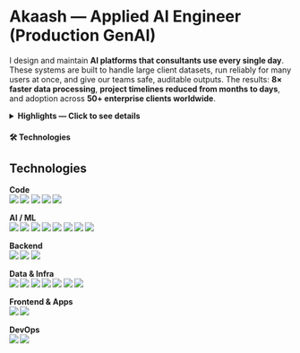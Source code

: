 # Akaash — Applied AI Engineer (Production GenAI)

I design and maintain **AI platforms that consultants use every single day**.  
These systems are built to handle large client datasets, run reliably for many users at once, and give our teams safe, auditable outputs. The results: **8× faster data processing**, **project timelines reduced from months to days**, and adoption across **50+ enterprise clients worldwide**.

<details>
  <summary><b>Highlights — Click to see details</b></summary>

- **AI Procurement Toolkit**  
  A suite of tools that helps consultants clean and organize massive amounts of client procurement data. It can process half a million records in about two hours, and has been deployed across 50+ global clients.  
  Consultants now rely on it to automatically match and harmonize supplier names, materials, and spend categories.
  <b>Results:<b> Saved thousands of manual hours and ensuring consistent outputs every time.

- **Supplier Benchmarking Platform**  
  A full-stack web application that lets consultants search and compare suppliers in seconds. Instead of manually pulling data from spreadsheets, they can use a React dashboard to type natural-language queries (e.g. “show me top logistics suppliers in Europe”), which the system corrects and runs against an optimized SQL database. It also generates supplier profiles with real-time news, SWOT analysis, and benchmarks. This cut the time needed to prepare client-ready supplier lists to **one-third** of the old process.

- **Agentic AI Prototypes**  
  I’ve built “agentic” systems — AI that can plan, execute, and adapt like a junior consultant. For example, I designed an on-premise AI agent for a $200B retailer that reviews inventory purchases, adapts to changing approval rules, and works with evolving data schemas.  
  I also created pipelines that extract product specifications from messy, unstructured spend data.
  <b>Results:<b> Unlocked new ways for teams to aggregate and analyze information.

- **Leadership & Reliability**  
  Beyond building, I ensure these platforms improve every week: monitoring performance, adding safeguards, and running evaluations. I frequently demo our work to Firm Partners and client executives, and I document outcomes so that our roadmap stays aligned with business needs.  

  My guiding principle is build fast and experiment quickly, but know when to slow down to build systems that are reliable, observable, and reversible if things go wrong.
</details>


#### 🛠️ Technologies 

## Technologies

**Code**<br>
![](https://img.shields.io/badge/Code-Python-informational?style=flat&logo=python&logoColor=white&color=orange)
![](https://img.shields.io/badge/Code-C%2B%2B-informational?style=flat&logo=cplusplus&logoColor=white&color=orange)
![](https://img.shields.io/badge/Code-JavaScript-informational?style=flat&logo=javascript&logoColor=white&color=orange)
![](https://img.shields.io/badge/Code-TypeScript-informational?style=flat&logo=typescript&logoColor=white&color=orange)
![](https://img.shields.io/badge/Code-SQL-informational?style=flat&logo=postgresql&logoColor=white&color=orange)

**AI / ML**<br>
![](https://img.shields.io/badge/AI-OpenAI-informational?style=flat&logo=openai&logoColor=white&color=orange)
![](https://img.shields.io/badge/AI-Hugging%20Face-informational?style=flat&logo=huggingface&logoColor=white&color=orange)
![](https://img.shields.io/badge/AI-LangChain-informational?style=flat&logoColor=white&color=orange)
![](https://img.shields.io/badge/AI-TensorFlow-informational?style=flat&logo=tensorflow&logoColor=white&color=orange)
![](https://img.shields.io/badge/AI-PyTorch-informational?style=flat&logo=pytorch&logoColor=white&color=orange)
![](https://img.shields.io/badge/AI-scikit--learn-informational?style=flat&logo=scikitlearn&logoColor=white&color=orange)
![](https://img.shields.io/badge/AI-Pandas-informational?style=flat&logo=pandas&logoColor=white&color=orange)
![](https://img.shields.io/badge/AI-NumPy-informational?style=flat&logo=numpy&logoColor=white&color=orange)

**Backend**<br>
![](https://img.shields.io/badge/Backend-FastAPI-informational?style=flat&logo=fastapi&logoColor=white&color=orange)
![](https://img.shields.io/badge/Backend-Flask-informational?style=flat&logo=flask&logoColor=white&color=orange)
![](https://img.shields.io/badge/Backend-Node.js-informational?style=flat&logo=nodedotjs&logoColor=white&color=orange)

**Data & Infra**<br>
![](https://img.shields.io/badge/Data-Databricks-informational?style=flat&logo=databricks&logoColor=white&color=orange)
![](https://img.shields.io/badge/Cloud-Microsoft%20Azure-informational?style=flat&logo=microsoftazure&logoColor=white&color=orange)
![](https://img.shields.io/badge/DB-PostgreSQL-informational?style=flat&logo=postgresql&logoColor=white&color=orange)
![](https://img.shields.io/badge/Cache-Redis-informational?style=flat&logo=redis&logoColor=white&color=orange)
![](https://img.shields.io/badge/Containers-Docker-informational?style=flat&logo=docker&logoColor=white&color=orange)
![](https://img.shields.io/badge/Orchestration-Kubernetes-informational?style=flat&logo=kubernetes&logoColor=white&color=orange)
![](https://img.shields.io/badge/Workflow-Apache%20Airflow-informational?style=flat&logo=apacheairflow&logoColor=white&color=orange)

**Frontend & Apps**<br>
![](https://img.shields.io/badge/UI-React-informational?style=flat&logo=react&logoColor=white&color=orange)
![](https://img.shields.io/badge/UI-Streamlit-informational?style=flat&logo=streamlit&logoColor=white&color=orange)

**DevOps**<br>
![](https://img.shields.io/badge/CI/CD-GitHub%20Actions-informational?style=flat&logo=githubactions&logoColor=white&color=orange)
![](https://img.shields.io/badge/VCS-Git-informational?style=flat&logo=git&logoColor=white&color=orange)



